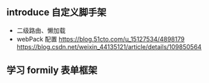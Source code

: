 ## introduce 自定义脚手架
- 二级路由、懒加载
- webPack 配置 
https://blog.51cto.com/u_15127534/4898179
https://blog.csdn.net/weixin_44135121/article/details/109850564

## 学习 formily 表单框架
